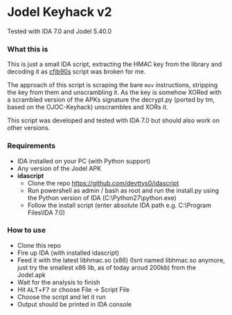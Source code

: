 
# Jodel Keyhack v2

Tested with IDA 7.0 and Jodel 5.40.0

### What this is
This is just a small IDA script, extracting the HMAC key from the library and decoding it as [cfib90s](https://bitbucket.org/cfib90/) script was broken for me.

The approach of this script is scraping the bare `mov` instructions, stripping the key from them and unscrambling it. 
As the key is somehow XORed with a scrambled version of the APKs signature the decrypt.py (ported by tm, based on the OJOC-Keyhack) unscrambles and XORs it. 

This script was developed and tested with IDA 7.0 but should also work on other versions.

### Requirements
- IDA installed on your PC (with Python support)
- Any version of the Jodel APK
- **idascript**
  - Clone the repo https://github.com/devttys0/idascript
  - Run powershell as admin / bash as root and run the install.py using the Python version of IDA (C:\Python27\python.exe)
  - Follow the install script (enter absolute IDA path e.g. C:\Program Files\IDA 7.0)

### How to use
- Clone this repo
- Fire up IDA (with installed idascript)
- Feed it with the latest libhmac.so (x86) (Isnt named libhmac.so anymore, just try the smallest x86 lib, as of today aroud 200kb) from the Jodel.apk
- Wait for the analysis to finish
- Hit <kbd>ALT</kbd>+<kbd>F7</kbd> or choose File -> Script File
- Choose the script and let it run
- Output should be printed in IDA console

